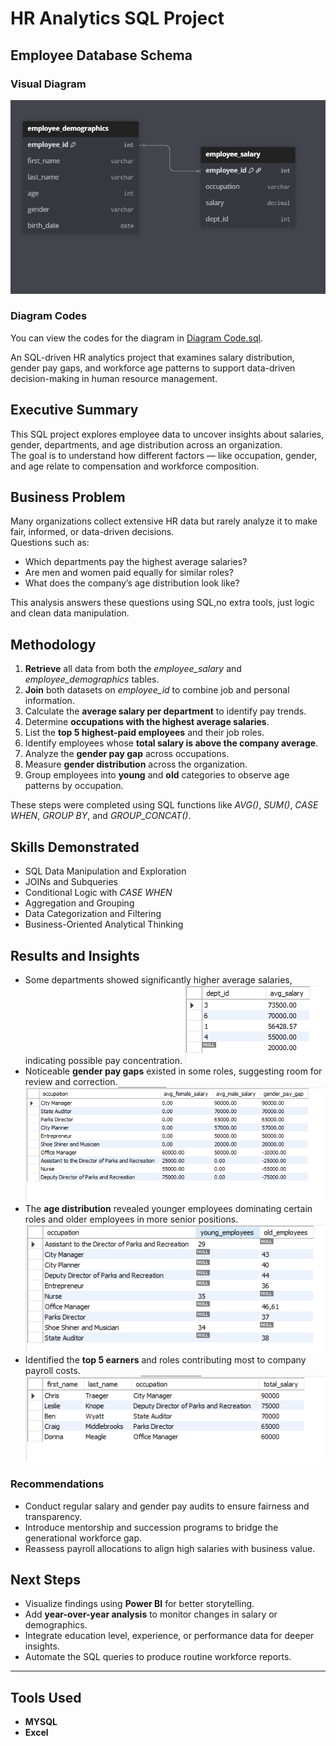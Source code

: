 # HR Analytics SQL Project

## Employee Database Schema

### Visual Diagram
![Employee Database Diagram](SQL_tables.png)

### Diagram Codes
You can view the codes for the diagram in [Diagram Code.sql](Diagram%20Code.sql).

An SQL-driven HR analytics project that examines salary distribution, gender pay gaps, and workforce age patterns to support data-driven decision-making in human resource management.

## Executive Summary  
This SQL project explores employee data to uncover insights about salaries, gender, departments, and age distribution across an organization.  
The goal is to understand how different factors — like occupation, gender, and age relate to compensation and workforce composition.  


## Business Problem  
Many organizations collect extensive HR data but rarely analyze it to make fair, informed, or data-driven decisions.  
Questions such as:  
- Which departments pay the highest average salaries?  
- Are men and women paid equally for similar roles?  
- What does the company’s age distribution look like?  

This analysis answers these questions using SQL,no extra tools, just logic and clean data manipulation.


## Methodology  
1. **Retrieve** all data from both the *employee_salary* and *employee_demographics* tables.  
2. **Join** both datasets on *employee_id* to combine job and personal information.  
3. Calculate the **average salary per department** to identify pay trends.  
4. Determine **occupations with the highest average salaries**.  
5. List the **top 5 highest-paid employees** and their job roles.  
6. Identify employees whose **total salary is above the company average**.  
7. Analyze the **gender pay gap** across occupations.  
8. Measure **gender distribution** across the organization.  
9. Group employees into **young** and **old** categories to observe age patterns by occupation.

These steps were completed using SQL functions like *AVG()*, *SUM()*, *CASE WHEN*, *GROUP BY*, and *GROUP_CONCAT()*.


## Skills Demonstrated  
- SQL Data Manipulation and Exploration  
- JOINs and Subqueries  
- Conditional Logic with *CASE WHEN*  
- Aggregation and Grouping  
- Data Categorization and Filtering  
- Business-Oriented Analytical Thinking

## Results and Insights  
- Some departments showed significantly higher average salaries, indicating possible pay concentration.
![departments by their average salaries](departements%20by%20their%20average%20salaries.png)
- Noticeable **gender pay gaps** existed in some roles, suggesting room for review and correction.
 ![Gender pay gap](images/Gender%20pay%20gap.png)
- The **age distribution** revealed younger employees dominating certain roles and older employees in more senior positions.
 ![age gap in occupations](age%20gap%20in%20occupations.png)
- Identified the **top 5 earners** and roles contributing most to company payroll costs.
 ![5 top earning employee](images/5%20top%20earning%20employee.png)


### Recommendations
- Conduct regular salary and gender pay audits to ensure fairness and transparency.  
- Introduce mentorship and succession programs to bridge the generational workforce gap.  
- Reassess payroll allocations to align high salaries with business value.

## Next Steps  
- Visualize findings using **Power BI** for better storytelling.  
- Add **year-over-year analysis** to monitor changes in salary or demographics.  
- Integrate education level, experience, or performance data for deeper insights.  
- Automate the SQL queries to produce routine workforce reports.

---

## Tools Used  
- **MYSQL**   
- **Excel**  
